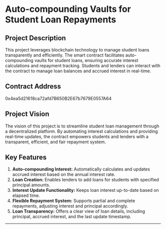 # Auto-compounding Vaults for Student Loan Repayments

## Project Description
This project leverages blockchain technology to manage student loans transparently and efficiently. The smart contract facilitates auto-compounding vaults for student loans, ensuring accurate interest calculations and repayment tracking. Students and lenders can interact with the contract to manage loan balances and accrued interest in real-time.

## Contract Address
0x4ea5d21618ca72afd7B650B2E67b7679E0557A64

## Project Vision
The vision of this project is to streamline student loan management through a decentralized platform. By automating interest calculations and providing real-time updates, the contract empowers students and lenders with a transparent, efficient, and fair repayment system.

## Key Features
1. **Auto-compounding Interest:** Automatically calculates and updates accrued interest based on the annual interest rate.
2. **Loan Creation:** Enables lenders to add loans for students with specified principal amounts.
3. **Interest Update Functionality:** Keeps loan interest up-to-date based on elapsed time.
4. **Flexible Repayment System:** Supports partial and complete repayments, adjusting interest and principal accordingly.
5. **Loan Transparency:** Offers a clear view of loan details, including principal, accrued interest, and the last update timestamp.

---
